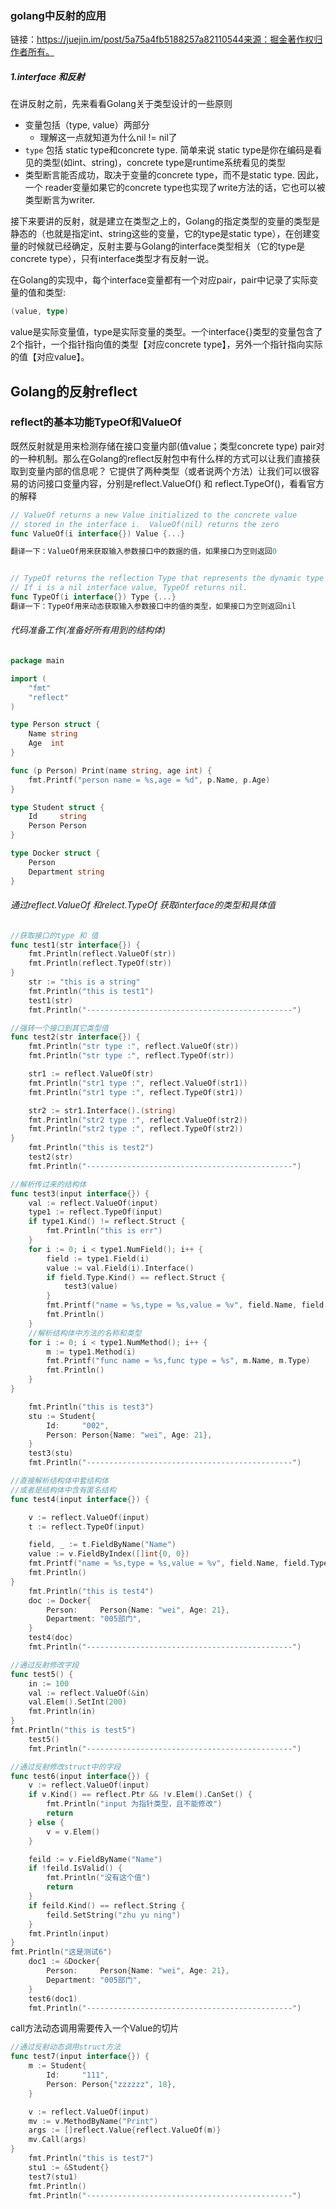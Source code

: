 ### golang中反射的应用

链接：https://juejin.im/post/5a75a4fb5188257a82110544来源：掘金著作权归作者所有。

##### 1.interface 和反射

在讲反射之前，先来看看Golang关于类型设计的一些原则

- 变量包括（type, value）两部分
  - 理解这一点就知道为什么nil != nil了
- `type` 包括 static type和concrete type. 简单来说 static type是你在编码是看见的类型(如int、string)，concrete type是runtime系统看见的类型
- 类型断言能否成功，取决于变量的concrete type，而不是static type. 因此，一个 reader变量如果它的concrete type也实现了write方法的话，它也可以被类型断言为writer.

接下来要讲的反射，就是建立在类型之上的，Golang的指定类型的变量的类型是静态的（也就是指定int、string这些的变量，它的type是static type），在创建变量的时候就已经确定，反射主要与Golang的interface类型相关（它的type是concrete type），只有interface类型才有反射一说。

在Golang的实现中，每个interface变量都有一个对应pair，pair中记录了实际变量的值和类型:

```go
(value, type)
```

value是实际变量值，type是实际变量的类型。一个interface{}类型的变量包含了2个指针，一个指针指向值的类型【对应concrete type】，另外一个指针指向实际的值【对应value】。

## Golang的反射reflect

### reflect的基本功能TypeOf和ValueOf

既然反射就是用来检测存储在接口变量内部(值value；类型concrete type) pair对的一种机制。那么在Golang的reflect反射包中有什么样的方式可以让我们直接获取到变量内部的信息呢？ 它提供了两种类型（或者说两个方法）让我们可以很容易的访问接口变量内容，分别是reflect.ValueOf() 和 reflect.TypeOf()，看看官方的解释

```go
// ValueOf returns a new Value initialized to the concrete value
// stored in the interface i.  ValueOf(nil) returns the zero 
func ValueOf(i interface{}) Value {...}

翻译一下：ValueOf用来获取输入参数接口中的数据的值，如果接口为空则返回0


// TypeOf returns the reflection Type that represents the dynamic type of i.
// If i is a nil interface value, TypeOf returns nil.
func TypeOf(i interface{}) Type {...}
翻译一下：TypeOf用来动态获取输入参数接口中的值的类型，如果接口为空则返回nil
```

###### 代码准备工作(准备好所有用到的结构体)

```go
package main

import (
	"fmt"
	"reflect"
)

type Person struct {
	Name string
	Age  int
}

func (p Person) Print(name string, age int) {
	fmt.Printf("person name = %s,age = %d", p.Name, p.Age)
}

type Student struct {
	Id     string
	Person Person
}

type Docker struct {
	Person
	Department string
}
```

###### 通过reflect.ValueOf 和relect.TypeOf 获取interface的类型和具体值

```go
//获取接口的type 和 值
func test1(str interface{}) {
	fmt.Println(reflect.ValueOf(str))
	fmt.Println(reflect.TypeOf(str))
}
	str := "this is a string"
	fmt.Println("this is test1")
	test1(str)
	fmt.Println("----------------------------------------------")
```



```go
//强转一个接口到其它类型值
func test2(str interface{}) {
	fmt.Println("str type :", reflect.ValueOf(str))
	fmt.Println("str type :", reflect.TypeOf(str))

	str1 := reflect.ValueOf(str)
	fmt.Println("str1 type :", reflect.ValueOf(str1))
	fmt.Println("str1 type :", reflect.TypeOf(str1))

	str2 := str1.Interface().(string)
	fmt.Println("str2 type :", reflect.ValueOf(str2))
	fmt.Println("str2 type :", reflect.TypeOf(str2))
}
	fmt.Println("this is test2")
	test2(str)
	fmt.Println("----------------------------------------------")

```



```go
//解析传过来的结构体
func test3(input interface{}) {
	val := reflect.ValueOf(input)
	type1 := reflect.TypeOf(input)
	if type1.Kind() != reflect.Struct {
		fmt.Println("this is err")
	}
	for i := 0; i < type1.NumField(); i++ {
		field := type1.Field(i)
		value := val.Field(i).Interface()
		if field.Type.Kind() == reflect.Struct {
			test3(value)
		}
		fmt.Printf("name = %s,type = %s,value = %v", field.Name, field.Type, value)
		fmt.Println()
	}
	//解析结构体中方法的名称和类型
	for i := 0; i < type1.NumMethod(); i++ {
		m := type1.Method(i)
		fmt.Printf("func name = %s,func type = %s", m.Name, m.Type)
		fmt.Println()
	}
}

	fmt.Println("this is test3")
	stu := Student{
		Id:     "002",
		Person: Person{Name: "wei", Age: 21},
	}
	test3(stu)
	fmt.Println("----------------------------------------------")
```



```go
//直接解析结构体中套结构体
//或者是结构体中含有匿名结构
func test4(input interface{}) {

	v := reflect.ValueOf(input)
	t := reflect.TypeOf(input)

	field, _ := t.FieldByName("Name")
	value := v.FieldByIndex([]int{0, 0})
	fmt.Printf("name = %s,type = %s,value = %v", field.Name, field.Type, value)
	fmt.Println()
}
	fmt.Println("this is test4")
	doc := Docker{
		Person:     Person{Name: "wei", Age: 21},
		Department: "005部门",
	}
	test4(doc)
	fmt.Println("----------------------------------------------")
```

```go
//通过反射修改字段
func test5() {
	in := 100
	val := reflect.ValueOf(&in)
	val.Elem().SetInt(200)
	fmt.Println(in)
}
fmt.Println("this is test5")
	test5()
	fmt.Println("----------------------------------------------")
```



```go
//通过反射修改struct中的字段
func test6(input interface{}) {
	v := reflect.ValueOf(input)
	if v.Kind() == reflect.Ptr && !v.Elem().CanSet() {
		fmt.Println("input 为指针类型，且不能修改")
		return
	} else {
		v = v.Elem()
	}

	feild := v.FieldByName("Name")
	if !feild.IsValid() {
		fmt.Println("没有这个值")
		return
	}
	if feild.Kind() == reflect.String {
		feild.SetString("zhu yu ning")
	}
	fmt.Println(input)
}
fmt.Println("这是测试6")
	doc1 := &Docker{
		Person:     Person{Name: "wei", Age: 21},
		Department: "005部门",
	}
	test6(doc1)
	fmt.Println("----------------------------------------------")
```

call方法动态调用需要传入一个Value的切片

```go
//通过反射动态调用struct方法
func test7(input interface{}) {
	m := Student{
		Id:     "111",
		Person: Person{"zzzzzz", 18},
	}

	v := reflect.ValueOf(input)
	mv := v.MethodByName("Print")
	args := []reflect.Value{reflect.ValueOf(m)}
	mv.Call(args)
}
	fmt.Println("this is test7")
	stu1 := &Student{}
	test7(stu1)
	fmt.Println()
	fmt.Println("----------------------------------------------")
```

